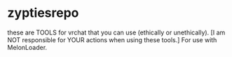 # zyptiesrepo
these are TOOLS for vrchat that you can use (ethically or unethically). [I am NOT responsible for YOUR actions when using these tools.]
For use with MelonLoader.
